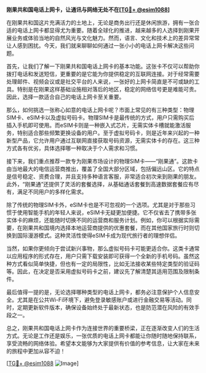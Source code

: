 **刚果共和国电话上网卡，让通讯与网络无处不在[[TG💪+ @esim1088](https://t.me/s/esim1088)]**

在刚果共和国这片充满活力的土地上，无论是商务出行还是休闲旅游，拥有一张合适的电话上网卡都显得尤为重要。随着全球化的推进，越来越多的人选择到刚果开展业务或体验当地的自然风光与文化魅力。然而，语言、文化和技术上的差异常常让人感到困扰。今天，我们就来聊聊如何通过一张小小的电话上网卡解决这些问题。

首先，让我们了解一下刚果共和国电话上网卡的基本功能。这张卡不仅可以帮助你拨打电话和发送短信，更重要的是它能为你提供稳定的互联网连接。对于经常需要处理邮件、视频会议或是社交平台的人来说，一张好的上网卡简直是不可或缺的工具。特别是在刚果这样基础设施相对落后的地区，稳定的网络信号更是难能可贵。因此，选择一款适合自己的电话上网卡至关重要。

那么，如何挑选一张称心如意的电话上网卡呢？市面上常见的有三种类型：物理SIM卡、eSIM卡以及虚拟号码卡。物理SIM卡是最传统的方式，用户只需购买后插入手机即可使用。而eSIM卡则是一种嵌入式芯片，无需实体卡槽就能激活服务，特别适合那些频繁更换设备的用户。至于虚拟号码卡，则是近年来兴起的一种新型产品，它允许用户通过互联网直接获取号码资源，无需实体卡的存在。这三种方式各有优劣，具体选择哪一种取决于个人需求和习惯。

接下来，我们重点推荐一款专为刚果市场设计的物理SIM卡——“刚果通”。这款卡由当地最大的电信运营商推出，覆盖了全国大部分区域，包括偏远山区。它的特点是信号稳定、资费合理，并且支持多种语言客服，非常适合初次来到刚果的朋友。此外，“刚果通”还提供了灵活的套餐选择，从基础通话套餐到高速数据套餐应有尽有，满足不同用户的多样化需求。

除了传统的物理SIM卡外，eSIM卡也是不可忽视的一个选项。尤其是对于那些习惯于使用智能手机的年轻人来说，eSIM卡无疑更加便捷。它不仅省去了携带多张实体卡的麻烦，还能随时切换不同的运营商和服务计划。例如，你可以根据实际需要，在刚果共和国境内选择本地运营商提供的优惠套餐，而在其他国家旅行时则切换到国际漫游模式。这种灵活性使得eSIM卡成为现代旅行者的理想伴侣。

当然，如果你更倾向于尝试新兴事物，那么虚拟号码卡可能更适合你。这类卡通常以应用程序的形式存在，用户只需下载安装即可获得一个全新的手机号码。虽然这种方式看似简单快捷，但也有一定的局限性，比如无法接收某些特定类型的验证码等。因此，在决定是否采用虚拟号码卡之前，建议先了解清楚其适用范围及限制条件。

最后值得一提的是，无论选择哪种类型的电话上网卡，都务必注意保护个人信息安全。尤其是在公共Wi-Fi环境下，避免登录敏感账户或进行金融交易等活动。同时，定期更新软件版本，确保设备始终处于最新状态，也是防范潜在风险的有效手段之一。

总之，刚果共和国电话上网卡作为连接世界的重要桥梁，正在逐渐改变人们的生活方式。无论是工作还是娱乐，一张优质的电话上网卡都能让你随时随地保持联系，享受流畅的网络体验。希望本文能够为大家提供有价值的参考信息，让大家在未来的旅程中更加从容不迫！ 

[[TG💪+ @esim1088](https://t.me/s/esim1088) ![Image](https://i.postimg.cc/4NQfJmqS/Snipaste-2025-05-13-00-14-12.png)]